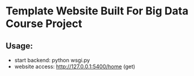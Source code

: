 # Template Website Built For Big Data Course Project

## Usage: 
- start backend: python wsgi.py 
- website access: http://127.0.0.1:5400/home (get)

